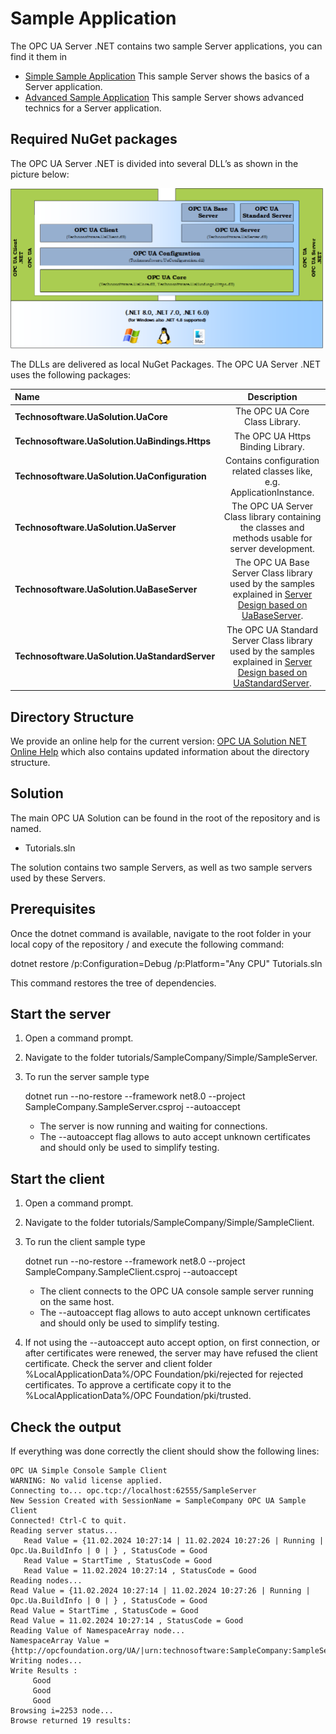 # Sample Application

The OPC UA Server .NET contains two sample Server applications, you can find it them in 

- [Simple Sample Application](/tutorials/SampleCompany/Simple/SampleServer)
  This sample Server shows the basics of a Server application.
- [Advanced Sample Application](/tutorials/SampleCompany/Advanced/SampleServer)
  This sample Server shows advanced technics for a Server application.

## Required NuGet packages

The OPC UA Server .NET is divided into several DLL’s as shown in the picture below:

![](../images/OPCUANETArchitecture.png)

The DLLs are delivered as local NuGet Packages. The OPC UA Server .NET uses the following packages:

| **Name**                                       | **Description**                                                                                    |
|:-----------------------------------------------|:--------------------------------------------------------------------------------------------------:|
| **Technosoftware.UaSolution.UaCore**           | The OPC UA Core Class Library.                                                                     |
| **Technosoftware.UaSolution.UaBindings.Https** | The OPC UA Https Binding Library.                                                                  |
| **Technosoftware.UaSolution.UaConfiguration**  | Contains configuration related classes like, e.g. ApplicationInstance.                             |
| **Technosoftware.UaSolution.UaServer**         | The OPC UA Server Class library containing the classes and methods usable for server development.  |
| **Technosoftware.UaSolution.UaBaseServer**     | The OPC UA Base Server Class library used by the samples explained in [Server Design based on UaBaseServer](./UaBaseServerDesign.md).                    |
| **Technosoftware.UaSolution.UaStandardServer** | The OPC UA Standard Server Class library used by the samples explained in [Server Design based on UaStandardServer](./UaStandardServerDesign.md).               |

## Directory Structure

We provide an online help for the current version: [OPC UA Solution NET Online Help](https://technosoftware.com/help/OPCUaSolutionNet/33/) which also contains updated information about the directory structure.

## Solution

The main OPC UA Solution can be found in the root of the repository and is named.

- Tutorials.sln

The solution contains two sample Servers, as well as two sample servers used by these Servers.

## Prerequisites

Once the dotnet command is available, navigate to the root folder in your local copy of the repository / and execute the following command:

dotnet restore /p:Configuration=Debug /p:Platform="Any CPU" Tutorials.sln

This command restores the tree of dependencies.

## Start the server

1.  Open a command prompt.
2.  Navigate to the folder tutorials/SampleCompany/Simple/SampleServer.
3.  To run the server sample type  
       
    dotnet run --no-restore --framework net8.0 --project SampleCompany.SampleServer.csproj --autoaccept
    -   The server is now running and waiting for connections.
    -   The --autoaccept flag allows to auto accept unknown certificates and should only be used to simplify testing.

## Start the client

1.  Open a command prompt.
2.  Navigate to the folder tutorials/SampleCompany/Simple/SampleClient.
3.  To run the client sample type   
      
    dotnet run --no-restore --framework net8.0 --project SampleCompany.SampleClient.csproj --autoaccept
    -   The client connects to the OPC UA console sample server running on the same host.
    -   The --autoaccept flag allows to auto accept unknown certificates and should only be used to simplify testing.
4.  If not using the --autoaccept auto accept option, on first connection, or after certificates were renewed, the server may have refused the client certificate. Check the server and client folder %LocalApplicationData%/OPC Foundation/pki/rejected for rejected certificates. To approve a certificate copy it to the %LocalApplicationData%/OPC Foundation/pki/trusted.

## Check the output

If everything was done correctly the client should show the following lines:

```
OPC UA Simple Console Sample Client
WARNING: No valid license applied.
Connecting to... opc.tcp://localhost:62555/SampleServer
New Session Created with SessionName = SampleCompany OPC UA Sample Client
Connected! Ctrl-C to quit.
Reading server status...
   Read Value = {11.02.2024 10:27:14 | 11.02.2024 10:27:26 | Running | Opc.Ua.BuildInfo | 0 | } , StatusCode = Good
   Read Value = StartTime , StatusCode = Good
   Read Value = 11.02.2024 10:27:14 , StatusCode = Good
Reading nodes...
Read Value = {11.02.2024 10:27:14 | 11.02.2024 10:27:26 | Running | Opc.Ua.BuildInfo | 0 | } , StatusCode = Good
Read Value = StartTime , StatusCode = Good
Read Value = 11.02.2024 10:27:14 , StatusCode = Good
Reading Value of NamespaceArray node...
NamespaceArray Value = {http://opcfoundation.org/UA/|urn:technosoftware:SampleCompany:SampleServer|http://samplecompany.com/SampleServer/Model|http://opcfoundation.org/UA/Diagnostics}
Writing nodes...
Write Results :
     Good
     Good
     Good
Browsing i=2253 node...
Browse returned 19 results:
```